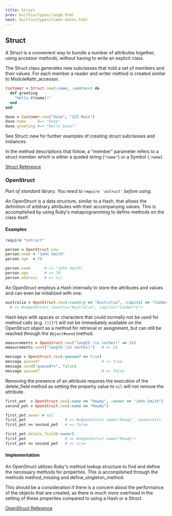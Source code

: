 ```yaml
---
title: Struct
prev: builtin/types/range.html
next: builtin/types/times-dates.html
---
```


## Struct[](#struct)

A Struct is a convenient way to bundle a number of attributes together,
using accessor methods, without having to write an explicit class.

The Struct class generates new subclasses that hold a set of members and
their values. For each member a reader and writer method is created
similar to Module#attr\_accessor.


```ruby
Customer = Struct.new(:name, :address) do
  def greeting
    "Hello #{name}!"
  end
end

dave = Customer.new("Dave", "123 Main")
dave.name     #=> "Dave"
dave.greeting #=> "Hello Dave!"
```

See Struct::new for further examples of creating struct subclasses and
instances.

In the method descriptions that follow, a "member" parameter refers to a
struct member which is either a quoted string (`"name"`) or a Symbol
(`:name`).

<a href='https://ruby-doc.org/core-2.7.0/Struct.html' class='ruby-doc
remote' target='_blank'>Struct Reference</a>



### OpenStruct[](#openstruct)

*Part of standard library. You need to `require 'ostruct'` before
using.*

An OpenStruct is a data structure, similar to a Hash, that allows the
definition of arbitrary attributes with their accompanying values. This
is accomplished by using Ruby's metaprogramming to define methods on the
class itself.

#### Examples[](#examples)


```ruby
require "ostruct"

person = OpenStruct.new
person.name = "John Smith"
person.age  = 70

person.name      # => "John Smith"
person.age       # => 70
person.address   # => nil
```

An OpenStruct employs a Hash internally to store the attributes and
values and can even be initialized with one:


```ruby
australia = OpenStruct.new(:country => "Australia", :capital => "Canberra")
  # => #<OpenStruct country="Australia", capital="Canberra">
```

Hash keys with spaces or characters that could normally not be used for
method calls (e.g. `()[]*`) will not be immediately available on the
OpenStruct object as a method for retrieval or assignment, but can still
be reached through the `Object#send` method.


```ruby
measurements = OpenStruct.new("length (in inches)" => 24)
measurements.send("length (in inches)")   # => 24

message = OpenStruct.new(:queued? => true)
message.queued?                           # => true
message.send("queued?=", false)
message.queued?                           # => false
```

Removing the presence of an attribute requires the execution of the
delete\_field method as setting the property value to `nil` will not
remove the attribute.


```ruby
first_pet  = OpenStruct.new(:name => "Rowdy", :owner => "John Smith")
second_pet = OpenStruct.new(:name => "Rowdy")

first_pet.owner = nil
first_pet                 # => #<OpenStruct name="Rowdy", owner=nil>
first_pet == second_pet   # => false

first_pet.delete_field(:owner)
first_pet                 # => #<OpenStruct name="Rowdy">
first_pet == second_pet   # => true
```

#### Implementation[](#implementation)

An OpenStruct utilizes Ruby's method lookup structure to find and define
the necessary methods for properties. This is accomplished through the
methods method\_missing and define\_singleton\_method.

This should be a consideration if there is a concern about the
performance of the objects that are created, as there is much more
overhead in the setting of these properties compared to using a Hash or
a Struct.

<a
href='https://ruby-doc.org/stdlib-2.7.0/libdoc/ostruct/rdoc/OpenStruct.html'
class='ruby-doc remote' target='_blank'>OpenStruct Reference</a>

